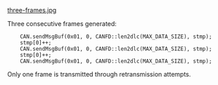 [three-frames.jpg ](three-frames.jpg )

Three consecutive frames generated:

```
    CAN.sendMsgBuf(0x01, 0, CANFD::len2dlc(MAX_DATA_SIZE), stmp);
    stmp[0]++;
    CAN.sendMsgBuf(0x01, 0, CANFD::len2dlc(MAX_DATA_SIZE), stmp);
    stmp[0]++;
    CAN.sendMsgBuf(0x01, 0, CANFD::len2dlc(MAX_DATA_SIZE), stmp);
``` 

Only one frame is transmitted through retransmission attempts.
